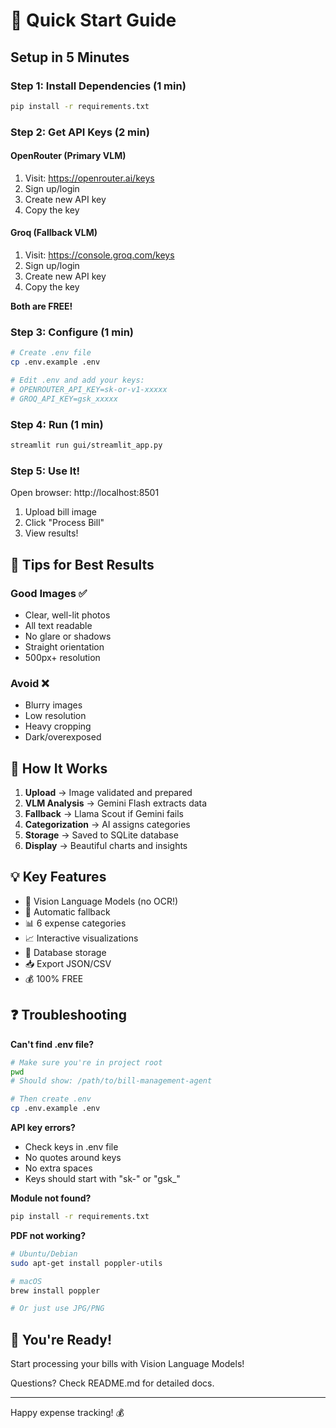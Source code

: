 # 🚀 Quick Start Guide

## Setup in 5 Minutes

### Step 1: Install Dependencies (1 min)

```bash
pip install -r requirements.txt
```

### Step 2: Get API Keys (2 min)

#### OpenRouter (Primary VLM)
1. Visit: https://openrouter.ai/keys
2. Sign up/login
3. Create new API key
4. Copy the key

#### Groq (Fallback VLM)
1. Visit: https://console.groq.com/keys
2. Sign up/login  
3. Create new API key
4. Copy the key

**Both are FREE!**

### Step 3: Configure (1 min)

```bash
# Create .env file
cp .env.example .env

# Edit .env and add your keys:
# OPENROUTER_API_KEY=sk-or-v1-xxxxx
# GROQ_API_KEY=gsk_xxxxx
```

### Step 4: Run (1 min)

```bash
streamlit run gui/streamlit_app.py
```

### Step 5: Use It! 

Open browser: http://localhost:8501

1. Upload bill image
2. Click "Process Bill"
3. View results!

## 🎯 Tips for Best Results

### Good Images ✅

- Clear, well-lit photos
- All text readable
- No glare or shadows
- Straight orientation
- 500px+ resolution

### Avoid ❌

- Blurry images
- Low resolution
- Heavy cropping
- Dark/overexposed

## 🤖 How It Works

1. **Upload** → Image validated and prepared
2. **VLM Analysis** → Gemini Flash extracts data
3. **Fallback** → Llama Scout if Gemini fails
4. **Categorization** → AI assigns categories
5. **Storage** → Saved to SQLite database
6. **Display** → Beautiful charts and insights

## 💡 Key Features

- 🤖 Vision Language Models (no OCR!)
- 🔄 Automatic fallback
- 📊 6 expense categories
- 📈 Interactive visualizations
- 💾 Database storage
- 📥 Export JSON/CSV
- 💰 100% FREE

## ❓ Troubleshooting

**Can't find .env file?**
```bash
# Make sure you're in project root
pwd
# Should show: /path/to/bill-management-agent

# Then create .env
cp .env.example .env
```

**API key errors?**
- Check keys in .env file
- No quotes around keys
- No extra spaces
- Keys should start with "sk-" or "gsk_"

**Module not found?**
```bash
pip install -r requirements.txt
```

**PDF not working?**
```bash
# Ubuntu/Debian
sudo apt-get install poppler-utils

# macOS
brew install poppler

# Or just use JPG/PNG
```

## 🎉 You're Ready!

Start processing your bills with Vision Language Models!

Questions? Check README.md for detailed docs.

---

Happy expense tracking! 💰